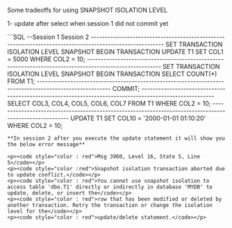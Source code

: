 <p>Some tradeoffs for using SNAPSHOT ISOLATION LEVEL</p>
<p>1- update after select when session 1 did not commit yet</p>
```SQL
--Session 1                                             Session 2
--------------------------------------------------------------------------------------------------------
SET TRANSACTION ISOLATION LEVEL SNAPSHOT
BEGIN TRANSACTION
UPDATE T1
SET COL1 = 5000
WHERE COL2 = 10;
--------------------------------------------------------------------------------------------------------
                                                        SET TRANSACTION ISOLATION LEVEL SNAPSHOT
                                                        BEGIN TRANSACTION
                                                        SELECT COUNT(*)
                                                        FROM T1;
--------------------------------------------------------------------------------------------------------
COMMIT;
--------------------------------------------------------------------------------------------------------
                                                        SELECT COL3, COL4, COL5, COL6, COL7
                                                        FROM T1
                                                        WHERE COL2 = 10;
--------------------------------------------------------------------------------------------------------
                                                        UPDATE T1
                                                        SET COL10 = '2000-01-01 01:10:20'
                                                        WHERE COL2 = 10;

```
**In session 2 after you execute the update statement it will show you the below error message**

<p><code style="color : red">Msg 3960, Level 16, State 5, Line 5</code></p>
<p><code style="color :red">Snapshot isolation transaction aborted due to update conflict.</code></p>
<p><code style="color : red">You cannot use snapshot isolation to access table 'dbo.T1' directly or indirectly in database 'MYDB' to update, delete, or insert the</code></p>
<p><code style="color : red">row that has been modified or deleted by another transaction. Retry the transaction or change the isolation level for the</code></p>
<p><code style="color : red">update/delete statement.</code></p>


